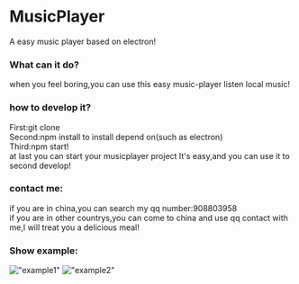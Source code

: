 # MusicPlayer
A easy music player based on electron!
### What can it do?
when you feel boring,you can use this easy music-player listen local music!
### how to develop it?
First:git clone</br>
Second:npm install to install depend on(such as electron)</br>
Third:npm start!</br>
at last you can start your musicplayer project
It's easy,and you can use it to second develop!</br>
### contact me:
if you are in china,you can search my qq number:908803958</br>
if you are in other countrys,you can come to china and use qq contact with me,I will treat you a delicious meal!
### Show example:
!["example1"](./images/exapmle1.png"example1")
!["example2"](./images/exapmle1.png"example2")